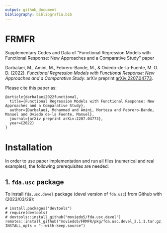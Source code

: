 ```yaml
---
output: github_document
bibliography: bibliografia.bib
---
```


# FRMFR
 Supplementary Codes and Data of "Functional Regression Models with Functional Response: New Approaches and a Comparative Study" paper

Darbalaei, M., Amini, M., Febrero-Bande, M., & Oviedo-de-la-Fuente, M. O. D. (2022). *Functional Regression Models with Functional Response: New Approaches and a Comparative Study*. arXiv preprint [arXiv:2207.04773](https://doi.org/10.48550/arXiv.2207.04773).


Please cite this paper as:

```
@article{darbalaei2022functional,
  title={Functional Regression Models with Functional Response: New Approaches and a Comparative Study},
  author={Darbalaei, Mohammad and Amini, Morteza and Febrero-Bande, Manuel and Oviedo de-la Fuente, Manuel},
  journal={arXiv preprint arXiv:2207.04773},
  year={2022}
}
```


# Installation  
In order to use paper implementation and run all files (numerical and real examples), the following prerequisites are needed:

<!--Necessary packages for running the paper codes.-->


## 1. `fda.usc` package
To install `fda.usc.devel` package (devel version of `fda.usc`) from Github with (2023/03/29):

```{r , eval = FALSE}
# install.packages("devtools")
# require(devtools)
# devtools::install_github("moviedo5/fda.usc.devel")
remotes::install_github("moviedo5/FRMFR/pkg/fda.usc.devel_2.1.1.tar.gz, INSTALL_opts = "--with-keep.source")
```